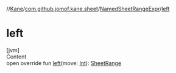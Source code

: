 //[Kane](../../index.md)/[com.github.jomof.kane.sheet](../index.md)/[NamedSheetRangeExpr](index.md)/[left](left.md)



# left  
[jvm]  
Content  
open override fun [left](left.md)(move: [Int](https://kotlinlang.org/api/latest/jvm/stdlib/kotlin/-int/index.html)): [SheetRange](../-sheet-range/index.md)  



